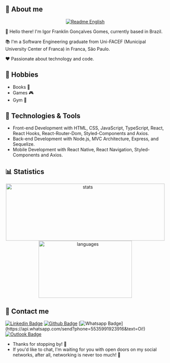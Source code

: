 ## 💬 About me

<div align="center">
  
  [![Readme English](https://img.shields.io/badge/Readme-EN--US-success?style=for-the-badge)](https://github.com/igorfggomes/igorfggomes/blob/master/README.md)
  
</div>

<div align="left">
  <p>👋 Hello there! I'm Igor Franklin Gonçalves Gomes, currently based in Brazil.</p>
  
  <p>📚 I'm a Software Engineering graduate from Uni-FACEF (Municipal University Center of Franca) in Franca, São Paulo.</p>
  
  <p>❤️ Passionate about technology and code.</p>
</div>

## 💙 Hobbies

- Books 📖
- Games 🎮
- Gym 💪

## 💼 Technologies & Tools

- Front-end Development with HTML, CSS, JavaScript, TypeScript, React, React Hooks, React-Router-Dom, Styled-Components and Axios.
- Back-end Development with Node.js, MVC Architecture, Express, and Sequelize.
- Mobile Development with React Native, React Navigation, Styled-Components and Axios.

## 📊 Statistics

<div align="center">
  <img height="180rem" width="500rem" src="https://github-readme-stats.vercel.app/api?username=igorfggomes&hide=issues,contribs&include_all_commits=true&show_icons=true&count_private=true" alt="stats" title="stats"/>
  <img height="180rem" width="294rem" src="https://github-readme-stats.vercel.app/api/top-langs/?username=igorfggomes&layout=compact&langs_count=6&hide=ruby,makefile,starlark,c%2B%2B,Objective-C%2B%2B" alt="languages" title="languages"/>
</div>

## 📓 Contact me

[![Linkedin Badge](https://img.shields.io/badge/-igorfggomes-blue?style=flat-square&logo=Linkedin&logoColor=white&link=https://www.linkedin.com/in/igorfggomes/)](https://www.linkedin.com/in/igorfggomes/)
[![Github Badge](https://img.shields.io/badge/-igorfggomes-000?style=flat-square&logo=Github&logoColor=white&link=https://github.com/igorfggomes)](https://github.com/igorfggomes)
[![Whatsapp Badge](https://img.shields.io/badge/-WhatsApp-4CA143?style=flat-square&labelColor=4CA143&logo=whatsapp&logoColor=white&link=https://api.whatsapp.com/send?phone=5535991923916&text=Oi!)](https://api.whatsapp.com/send?phone=5535991923916&text=Oi!)
[![Outlook Badge](https://img.shields.io/badge/-igor.fggomes@hotmail.com-0078d4?style=flat-square&logo=microsoft-outlook&logoColor=white&link=mailto:igor.fggomes@hotmail.com)](mailto:igor.fggomes@hotmail.com)

- Thanks for stopping by! 👋
- If you'd like to chat, I'm waiting for you with open doors on my social networks, after all, networking is never too much! 🚀
